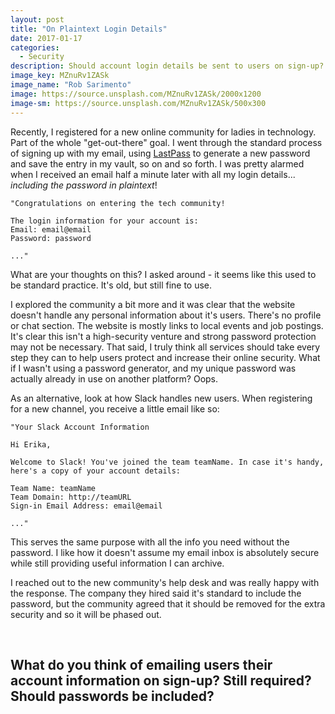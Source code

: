 ```yaml
---
layout: post
title: "On Plaintext Login Details"
date: 2017-01-17
categories:
  - Security
description: Should account login details be sent to users on sign-up?
image_key: MZnuRv1ZASk
image_name: "Rob Sarimento"
image: https://source.unsplash.com/MZnuRv1ZASk/2000x1200
image-sm: https://source.unsplash.com/MZnuRv1ZASk/500x300
---
```


Recently, I registered for a new online community for ladies in technology. Part of the whole "get-out-there" goal. I went through the standard process of signing up with my email, using [LastPass](https://www.lastpass.com/) to generate a new password and save the entry in my vault, so on and so forth. I was pretty alarmed when I received an email half a minute later with all my login details... *including the password in plaintext*!

    "Congratulations on entering the tech community!

    The login information for your account is: 
    Email: email@email
    Password: password

    ..."

What are your thoughts on this? I asked around - it seems like this used to be standard practice. It's old, but still fine to use.

I explored the community a bit more and it was clear that the website doesn't handle any personal information about it's users. There's no profile or chat section. The website is mostly links to local events and job postings. It's clear this isn't a high-security venture and strong password protection may not be necessary. That said, I truly think all services should take every step they can to help users protect and increase their online security. What if I wasn't using a password generator, and my unique password was actually already in use on another platform? Oops.

As an alternative, look at how Slack handles new users. When registering for a new channel, you receive a little email like so:

    "Your Slack Account Information

    Hi Erika, 

    Welcome to Slack! You've joined the team teamName. In case it's handy,
    here's a copy of your account details:

    Team Name: teamName
    Team Domain: http://teamURL
    Sign-in Email Address: email@email

    ..."

This serves the same purpose with all the info you need without the password. I like how it doesn't assume my email inbox is absolutely secure while still providing useful information I can archive.

I reached out to the new community's help desk and was really happy with the response. The company they hired said it's standard to include the password, but the community agreed that it should be removed for the extra security and so it will be phased out.

<br/>

## What do you think of emailing users their account information on sign-up? Still required? Should passwords be included?
